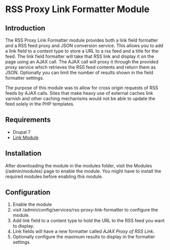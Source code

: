 # RSS Proxy Link Formatter Module

## Introduction

The RSS Proxy Link Formatter module provides both a link field formatter and a RSS feed proxy and JSON conversion service. This allows you to add a link field to a content type to store a URL to a rss feed and a title for the feed. The link field formatter will take that RSS link and display it on the page using an AJAX call. The AJAX call will proxy it through the provided proxy service which retrieves the RSS feed contents and return them as JSON. Optionally you can limit the number of results shown in the field formatter settings.

The purpose of this module was to allow for cross origin requests of RSS feeds by AJAX calls. Sites that make heavy use of external caches link varnish and other caching mechanisms would not be able to update the feed solely in the PHP templates.

## Requirements

* Drupal 7
* [Link Module](https://www.drupal.org/project/link)

## Installation

After downloading the module in the modules folder, visit the Modules (/admin/modules) page to enable the module. You might have to install the required modules before enabling this module.

## Configuration

1. Enable the module
2. visit /admin/config/services/rss-proxy-link-formatter to configure the module.
3. Add link field to a content type to hold the URL to the RSS feed you want to display.
4. Link fields will have a new formatter called *AJAX Proxy of RSS Link*.
5. Optionally configure the maximum results to display in the formatter settings.
